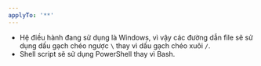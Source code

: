 ```yaml
---
applyTo: '**'
---
```


- Hệ điều hành đang sử dụng là Windows, vì vậy các đường dẫn file sẽ sử dụng dấu gạch chéo ngược `\` thay vì dấu gạch chéo xuôi `/`.
- Shell script sẽ sử dụng PowerShell thay vì Bash.